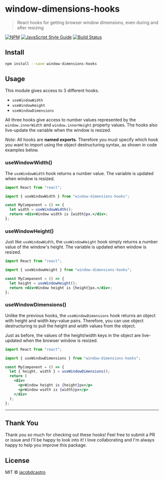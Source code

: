 # window-dimensions-hooks

> React hooks for getting browser window dimensions, even during and after resizing

[![NPM](https://img.shields.io/npm/v/window-dimensions-hooks.svg)](https://www.npmjs.com/package/window-dimensions-hooks) [![JavaScript Style Guide](https://img.shields.io/badge/code_style-standard-brightgreen.svg)](https://standardjs.com) [![Build Status](https://travis-ci.org/jacobdcastro/window-dimensions-hooks.svg?branch=master)](https://travis-ci.org/jacobdcastro/window-dimensions-hooks)

## Install

```bash
npm install --save window-dimensions-hooks
```

## Usage

This module gives access to 3 different hooks.

- `useWindowWidth`
- `useWindowHeight`
- `useWindowDimensions`

All three hooks give access to number values represented by the `window.innerWidth` and `window.innerHeight` property values. The hooks also live-update the variable when the window is resized.

_Note_: All hooks are **named exports**. Therefore you must specify which hook you want to import using the object destructuring syntax, as shown in code examples below.

### useWindowWidth()

The `useWindowWidth` hook returns a number value. The variable is updated when window is resized.

```jsx
import React from "react";

import { useWindowWidth } from "window-dimensions-hooks";

const MyComponent = () => {
  let width = useWindowWidth();
  return <div>Window width is {width}px.</div>;
};
```

### useWindowHeight()

Just like `useWindowWidth`, the `useWindowHeight` hook simply returns a number value of the window's height. The variable is updated when window is resized.

```jsx
import React from "react";

import { useWindowHeight } from "window-dimensions-hooks";

const MyComponent = () => {
  let height = useWindowHeight();
  return <div>Window height is {height}px.</div>;
};
```

### useWindowDimensions()

Unlike the previous hooks, the `useWindowDimensions` hook returns an object with height and width key-value pairs. Therefore, you can use object destructuring to pull the height and width values from the object.

Just as before, the values of the height/width keys in the object are live-updated when the browser window is resized.

```jsx
import React from "react";

import { useWindowDimensions } from "window-dimensions-hooks";

const MyComponent = () => {
  let { height, width } = useWindowDimensions();
  return (
    <div>
      <p>Window height is {height}px</p>
      <p>Window width is {width}px</p>
    </div>
  );
};
```

---

## Thank You

Thank you so much for checking out these hooks! Feel free to submit a PR or issue and I'll be happy to look into it! I love collaborating and I'm always happy to help you improve this package.

## License

MIT © [jacobdcastro](https://github.com/jacobdcastro)
